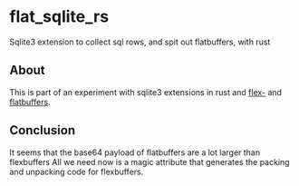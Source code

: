 # flat_sqlite_rs
Sqlite3 extension to collect sql rows, and spit out flatbuffers, with rust

## About
This is part of an experiment with sqlite3 extensions in rust and [flex-](https://github.com/Buggaboo/flex_sqlite_rs) and [flatbuffers](https://github.com/Buggaboo/flat_sqlite_rs).

## Conclusion
It seems that the base64 payload of flatbuffers are a lot larger than flexbuffers
All we need now is a magic attribute that generates the packing and unpacking code for flexbuffers.

